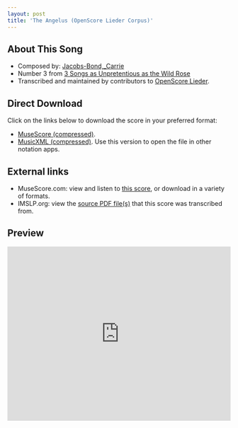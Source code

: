 ```yaml
---
layout: post
title: 'The Angelus (OpenScore Lieder Corpus)'
---
```


## About This Song

- Composed by: [Jacobs-Bond,_Carrie](https://fourscoreandmore.org/openscore/lieder/Jacobs-Bond,_Carrie)
- Number 3 from [3 Songs as Unpretentious as the Wild Rose](https://fourscoreandmore.org/openscore/lieder/Jacobs-Bond,_Carrie/3_Songs_as_Unpretentious_as_the_Wild_Rose)
- Transcribed and maintained by contributors to [OpenScore Lieder].

[OpenScore Lieder]: https://musescore.com/openscore-lieder-corpus

## Direct Download

Click on the links below to download the score in your preferred format:
- [MuseScore (compressed)](https://github.com/openscore/lieder/blob/main/scores/Jacobs-Bond,_Carrie/3_Songs_as_Unpretentious_as_the_Wild_Rose/3_The_Angelus/lc6588520.mscz?raw=true).
- [MusicXML (compressed)](https://github.com/openscore/lieder/blob/main/scores/Jacobs-Bond,_Carrie/3_Songs_as_Unpretentious_as_the_Wild_Rose/3_The_Angelus/lc6588520.mxl?raw=true). Use this version to open the file in other notation apps.

## External links

- MuseScore.com: view and listen to [this score][MuseScore], or download in a variety of formats.
- IMSLP.org: view the [source PDF file(s)][IMSLP] that this score was transcribed from.

[MuseScore]: https://musescore.com/score/6588520
[IMSLP]: https://imslp.org/wiki/Special:ReverseLookup/196066

## Preview

<iframe width="100%" height="394" src="https://musescore.com/openscore-lieder-corpus/scores/6588520/embed" frameborder="0" allowfullscreen allow="autoplay; fullscreen"></iframe>
